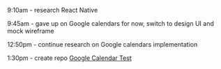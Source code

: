  9:10am - research React Native

 9:45am - gave up on Google calendars for now, switch to design UI and mock wireframe 

 12:50pm - continue research on Google calendars implementation

 1:30pm - create repo [Google Calendar Test](#)